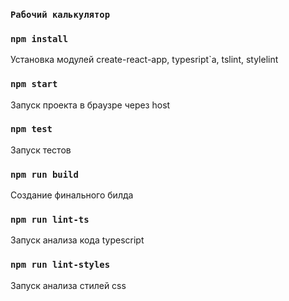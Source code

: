 ### `Рабочий калькулятор`

### `npm install`
Установка модулей create-react-app,
typesript`a, tslint, stylelint

### `npm start`
Запуск проекта в браузре через host

### `npm test`
Запуск тестов

### `npm run build`
Создание финального билда

### `npm run lint-ts`
Запуск анализа кода typescript

### `npm run lint-styles`
Запуск анализа стилей css


